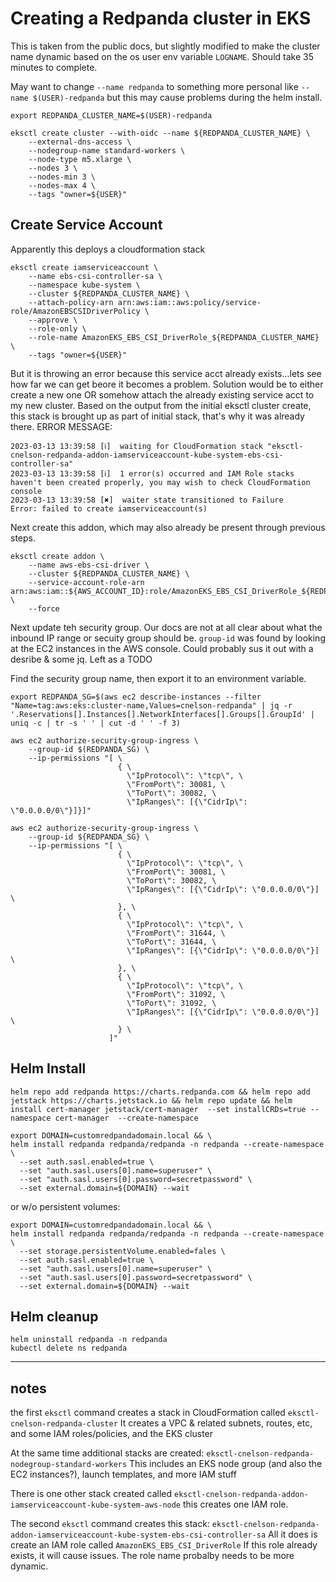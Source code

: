 # Creating a Redpanda cluster in EKS

This is taken from the public docs, but slightly modified to make the cluster name dynamic based on the os user env variable `LOGNAME`.   Should take 35 minutes to complete.

May want to change `--name redpanda` to something more personal like `--name $(USER)-redpanda` but this may cause problems during the helm install.

`export REDPANDA_CLUSTER_NAME=$(USER)-redpanda`

```
eksctl create cluster --with-oidc --name ${REDPANDA_CLUSTER_NAME} \
    --external-dns-access \
    --nodegroup-name standard-workers \
    --node-type m5.xlarge \
    --nodes 3 \
    --nodes-min 3 \
    --nodes-max 4 \
    --tags "owner=${USER}"
```


## Create Service Account

Apparently this deploys a cloudformation stack

```
eksctl create iamserviceaccount \
    --name ebs-csi-controller-sa \
    --namespace kube-system \
    --cluster ${REDPANDA_CLUSTER_NAME} \
    --attach-policy-arn arn:aws:iam::aws:policy/service-role/AmazonEBSCSIDriverPolicy \
    --approve \
    --role-only \
    --role-name AmazonEKS_EBS_CSI_DriverRole_${REDPANDA_CLUSTER_NAME} \
    --tags "owner=${USER}"
```

But it is throwing an error because this service acct already exists...lets see how far we can get beore it becomes a problem.   Solution would be to either create a new one OR somehow attach the already existing service acct to my new cluster.  Based on the output from the initial eksctl cluster create, this stack is brought up as part of initial stack, that's why it was already there.
ERROR MESSAGE:

```
2023-03-13 13:39:58 [ℹ]  waiting for CloudFormation stack "eksctl-cnelson-redpanda-addon-iamserviceaccount-kube-system-ebs-csi-controller-sa"
2023-03-13 13:39:58 [ℹ]  1 error(s) occurred and IAM Role stacks haven't been created properly, you may wish to check CloudFormation console
2023-03-13 13:39:58 [✖]  waiter state transitioned to Failure
Error: failed to create iamserviceaccount(s)
```

Next create this addon, which may also already be present through previous steps.

```
eksctl create addon \
    --name aws-ebs-csi-driver \
    --cluster ${REDPANDA_CLUSTER_NAME} \
    --service-account-role-arn arn:aws:iam::${AWS_ACCOUNT_ID}:role/AmazonEKS_EBS_CSI_DriverRole_${REDPANDA_CLUSTER_NAME} \
    --force
```

Next update teh security group.  Our docs are not at all clear about what the inbound IP range or secuity group should be.  `group-id` was found by looking at the EC2 instances in the AWS console.   Could probably sus it out with a desribe & some jq.   Left as a TODO

Find the security group name, then export it to an environment variable.

```
export REDPANDA_SG=$(aws ec2 describe-instances --filter "Name=tag:aws:eks:cluster-name,Values=cnelson-redpanda" | jq -r '.Reservations[].Instances[].NetworkInterfaces[].Groups[].GroupId' | uniq -c | tr -s ' ' | cut -d ' ' -f 3)
```


```
aws ec2 authorize-security-group-ingress \
    --group-id $(REDPANDA_SG) \
    --ip-permissions "[ \
                        { \
                          \"IpProtocol\": \"tcp\", \
                          \"FromPort\": 30081, \
                          \"ToPort\": 30082, \
                          \"IpRanges\": [{\"CidrIp\": \"0.0.0.0/0\"}]}]"

```

```
aws ec2 authorize-security-group-ingress \
    --group-id ${REDPANDA_SG} \
    --ip-permissions "[ \
                        { \
                          \"IpProtocol\": \"tcp\", \
                          \"FromPort\": 30081, \
                          \"ToPort\": 30082, \
                          \"IpRanges\": [{\"CidrIp\": \"0.0.0.0/0\"}] \
                        }, \
                        { \
                          \"IpProtocol\": \"tcp\", \
                          \"FromPort\": 31644, \
                          \"ToPort\": 31644, \
                          \"IpRanges\": [{\"CidrIp\": \"0.0.0.0/0\"}] \
                        }, \
                        { \
                          \"IpProtocol\": \"tcp\", \
                          \"FromPort\": 31092, \
                          \"ToPort\": 31092, \
                          \"IpRanges\": [{\"CidrIp\": \"0.0.0.0/0\"}] \
                        } \
                      ]"

```

## Helm Install

```
helm repo add redpanda https://charts.redpanda.com && helm repo add jetstack https://charts.jetstack.io && helm repo update && helm install cert-manager jetstack/cert-manager  --set installCRDs=true --namespace cert-manager  --create-namespace
```


```
export DOMAIN=customredpandadomain.local && \
helm install redpanda redpanda/redpanda -n redpanda --create-namespace \
  --set auth.sasl.enabled=true \
  --set "auth.sasl.users[0].name=superuser" \
  --set "auth.sasl.users[0].password=secretpassword" \
  --set external.domain=${DOMAIN} --wait
```

or w/o persistent volumes:

```
export DOMAIN=customredpandadomain.local && \
helm install redpanda redpanda/redpanda -n redpanda --create-namespace \
  --set storage.persistentVolume.enabled=fales \
  --set auth.sasl.enabled=true \
  --set "auth.sasl.users[0].name=superuser" \
  --set "auth.sasl.users[0].password=secretpassword" \
  --set external.domain=${DOMAIN} --wait
```



## Helm cleanup

```
helm uninstall redpanda -n redpanda
kubectl delete ns redpanda
```


----

## notes

the first `eksctl` command creates a stack in CloudFormation called `eksctl-cnelson-redpanda-cluster`
It creates a VPC & related subnets, routes, etc, and some IAM roles/policies, and the EKS cluster

At the same time additional stacks are created:
`eksctl-cnelson-redpanda-nodegroup-standard-workers`
This includes an EKS node group (and also the EC2 instances?), launch templates, and more IAM stuff

There is one other stack created called `eksctl-cnelson-redpanda-addon-iamserviceaccount-kube-system-aws-node` 
this creates one IAM role.

The second `eksctl` command creates this stack: `eksctl-cnelson-redpanda-addon-iamserviceaccount-kube-system-ebs-csi-controller-sa`
All it does is create an IAM role called `AmazonEKS_EBS_CSI_DriverRole`
If this role already exists, it will cause issues.   The role name probalby needs to be more dynamic.


